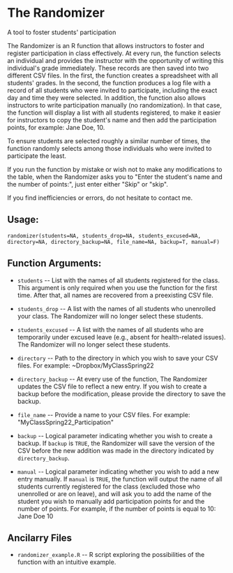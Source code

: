 # The Randomizer
A tool to foster students' participation

The Randomizer is an R function that allows instructors to foster and register participation in class effectively. At every run, the function selects an individual and provides the instructor with the opportunity of writing this individual's grade immediately. These records are then saved into two different CSV files. In the first, the function creates a spreadsheet with all students' grades. In the second, the function produces a log file with a record of all students who were invited to participate, including the exact day and time they were selected.
In addition, the function also allows instructors to write participation manually (no randomization). In that case, the function will display a list with all students registered, to make it easier for instructors to copy the student's name and then add the participation points, for example: Jane Doe, 10.

To ensure students are selected roughly a similar number of times, the function randomly selects among those individuals who were invited to participate the least.

If you run the function by mistake or wish not to make any modifications to the table, when the Randomizer asks you to "Enter the student's name and the number of points:", just enter either "Skip" or "skip".

If you find inefficiencies or errors, do not hesitate to contact me.

## Usage:

`randomizer(students=NA, students_drop=NA, students_excused=NA,
                      directory=NA, directory_backup=NA, file_name=NA, backup=T, manual=F)`

## Function Arguments:

- `students` -- List with the names of all students registered for the class. This argument is only required when you use the function for the first time. After that, all names are recovered from a preexisting CSV file.

- `students_drop` -- A list with the names of all students who unenrolled your class. The Randomizer will no longer select these students.

- `students_excused` -- A list with the names of all students who are temporarily under excused leave (e.g., absent for health-related issues). The Randomizer will no longer select these students.

- `directory` -- Path to the directory in which you wish to save your CSV files. For example: ~Dropbox/MyClassSpring22

- `directory_backup` -- At every use of the function, The Randomizer updates the CSV file to reflect a new entry. If you wish to create a backup before the modification, please provide the directory to save the backup.

- `file_name` -- Provide a name to your CSV files. For example: "MyClassSpring22_Participation" 

- `backup` -- Logical parameter indicating whether you wish to create a backup. If `backup` is `TRUE`, the Randomizer will save the version of the CSV before the new addition was made in the directory indicated by `directory_backup`. 

- `manual` -- Logical parameter indicating whether you wish to add a new entry manually. If `manual` is `TRUE`, the function will output the name of all students currently registered for the class (excluded those who unenrolled or are on leave), and will ask you to add the name of the student you wish to manually add participation points for and the number of points. For example, if the number of points is equal to 10: Jane Doe 10


## Ancilarry Files

- `randomizer_example.R` -- R script exploring the possibilities of the function with an intuitive example.
